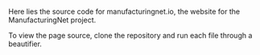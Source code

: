 Here lies the source code for manufacturingnet.io, the website for the ManufacturingNet project.

To view the page source, clone the repository and run each file through a beautifier.
